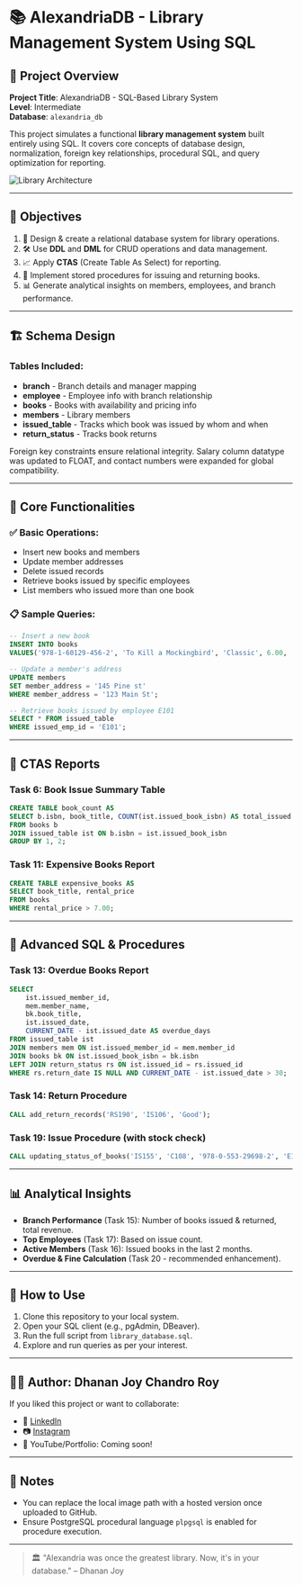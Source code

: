 
# 📚 AlexandriaDB - Library Management System Using SQL

## 📘 Project Overview

**Project Title**: AlexandriaDB - SQL-Based Library System  
**Level**: Intermediate  
**Database**: `alexandria_db`

This project simulates a functional **library management system** built entirely using SQL. It covers core concepts of database design, normalization, foreign key relationships, procedural SQL, and query optimization for reporting. 

![Library Architecture](ChatGPT%20Image%20Jun%2018,%202025,%2009_06_14%20AM.png)

---

## 🎯 Objectives

1. 📂 Design & create a relational database system for library operations.
2. 🛠️ Use **DDL** and **DML** for CRUD operations and data management.
3. 📈 Apply **CTAS** (Create Table As Select) for reporting.
4. 🔁 Implement stored procedures for issuing and returning books.
5. 📊 Generate analytical insights on members, employees, and branch performance.

---

## 🏗️ Schema Design

### Tables Included:
- **branch** - Branch details and manager mapping  
- **employee** - Employee info with branch relationship  
- **books** - Books with availability and pricing info  
- **members** - Library members  
- **issued_table** - Tracks which book was issued by whom and when  
- **return_status** - Tracks book returns  

Foreign key constraints ensure relational integrity. Salary column datatype was updated to FLOAT, and contact numbers were expanded for global compatibility.

---

## 🔧 Core Functionalities

### ✅ Basic Operations:
- Insert new books and members  
- Update member addresses  
- Delete issued records  
- Retrieve books issued by specific employees  
- List members who issued more than one book

### 📋 Sample Queries:

```sql
-- Insert a new book
INSERT INTO books 
VALUES('978-1-60129-456-2', 'To Kill a Mockingbird', 'Classic', 6.00, 'yes', 'Harper Lee', 'J.B. Lippincott & Co.');

-- Update a member's address
UPDATE members 
SET member_address = '145 Pine st' 
WHERE member_address = '123 Main St';

-- Retrieve books issued by employee E101
SELECT * FROM issued_table 
WHERE issued_emp_id = 'E101';
```

---

## 📑 CTAS Reports

### Task 6: Book Issue Summary Table

```sql
CREATE TABLE book_count AS
SELECT b.isbn, book_title, COUNT(ist.issued_book_isbn) AS total_issued
FROM books b
JOIN issued_table ist ON b.isbn = ist.issued_book_isbn
GROUP BY 1, 2;
```

### Task 11: Expensive Books Report

```sql
CREATE TABLE expensive_books AS
SELECT book_title, rental_price 
FROM books 
WHERE rental_price > 7.00;
```

---

## 🧠 Advanced SQL & Procedures

### Task 13: Overdue Books Report

```sql
SELECT
	ist.issued_member_id,
	mem.member_name,
	bk.book_title,
	ist.issued_date,
	CURRENT_DATE - ist.issued_date AS overdue_days
FROM issued_table ist
JOIN members mem ON ist.issued_member_id = mem.member_id
JOIN books bk ON ist.issued_book_isbn = bk.isbn
LEFT JOIN return_status rs ON ist.issued_id = rs.issued_id
WHERE rs.return_date IS NULL AND CURRENT_DATE - ist.issued_date > 30;
```

### Task 14: Return Procedure

```sql
CALL add_return_records('RS190', 'IS106', 'Good');
```

### Task 19: Issue Procedure (with stock check)

```sql
CALL updating_status_of_books('IS155', 'C108', '978-0-553-29698-2', 'E104');
```

---

## 📊 Analytical Insights

- **Branch Performance** (Task 15): Number of books issued & returned, total revenue.
- **Top Employees** (Task 17): Based on issue count.
- **Active Members** (Task 16): Issued books in the last 2 months.
- **Overdue & Fine Calculation** (Task 20 - recommended enhancement).

---

## 🚀 How to Use

1. Clone this repository to your local system.
2. Open your SQL client (e.g., pgAdmin, DBeaver).
3. Run the full script from `library_database.sql`.
4. Explore and run queries as per your interest.

---

## 👨‍💻 Author: Dhanan Joy Chandro Roy

If you liked this project or want to collaborate:

- 💼 [LinkedIn](https://www.linkedin.com)  
- 📷 [Instagram](https://www.instagram.com)  
- 🧠 YouTube/Portfolio: Coming soon!  

---

## 📁 Notes

- You can replace the local image path with a hosted version once uploaded to GitHub.
- Ensure PostgreSQL procedural language `plpgsql` is enabled for procedure execution.

---

> 🏛️ "Alexandria was once the greatest library. Now, it's in your database." – Dhanan Joy
